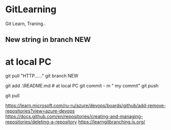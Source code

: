 # GitLearning
 Git Learn, Traning..

 ##  New string in branch NEW 
 # at local PC
 
git pull "HTTP......"
git branch NEW

git add .\README.md        # at local PC
git commit - m "  my commit"
git push


git pull

https://learn.microsoft.com/ru-ru/azure/devops/boards/github/add-remove-repositories?view=azure-devops
https://docs.github.com/en/repositories/creating-and-managing-repositories/deleting-a-repository
https://learngitbranching.js.org/
